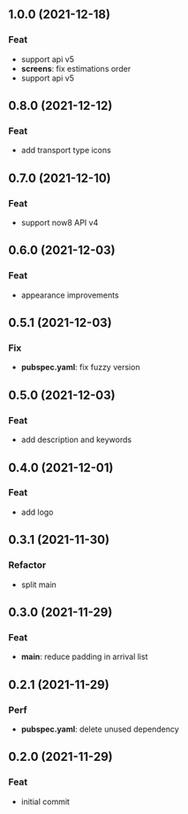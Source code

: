 ## 1.0.0 (2021-12-18)

### Feat

- support api v5
- **screens**: fix estimations order
- support api v5

## 0.8.0 (2021-12-12)

### Feat

- add transport type icons

## 0.7.0 (2021-12-10)

### Feat

- support now8 API v4

## 0.6.0 (2021-12-03)

### Feat

- appearance improvements

## 0.5.1 (2021-12-03)

### Fix

- **pubspec.yaml**: fix fuzzy version

## 0.5.0 (2021-12-03)

### Feat

- add description and keywords

## 0.4.0 (2021-12-01)

### Feat

- add logo

## 0.3.1 (2021-11-30)

### Refactor

- split main

## 0.3.0 (2021-11-29)

### Feat

- **main**: reduce padding in arrival list

## 0.2.1 (2021-11-29)

### Perf

- **pubspec.yaml**: delete unused dependency

## 0.2.0 (2021-11-29)

### Feat

- initial commit
